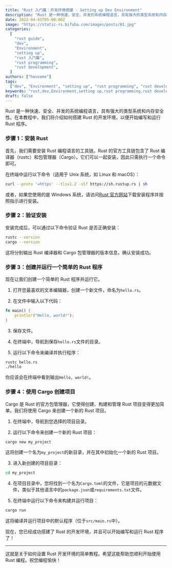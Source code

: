 ```yaml
---
title: "Rust 入门篇：开发环境搭建 - Setting up Dev Environment"
description: "Rust 是一种快速、安全、并发的系统编程语言，具有强大的类型系统和内存安全性。在本教程中，我们将介绍如何搭建 Rust 的开发环境，以便开始编写和运行 Rust 程序。"
date: 2022-04-01T05:00:00Z
image: "https://static-rs.bifuba.com/images/posts/01.jpg"
categories:
  [
    "rust guide",
    "dev",
    "Environment",
    "setting up",
    "rust 入门篇",
    "rust programming",
    "rust development",
  ]
authors: ["houseme"]
tags:
  ["dev", "Environment", "setting up", "rust programming", "rust development"]
keywords: "rust,dev,Environment,setting up,rust programming,rust development"
draft: false
---
```


Rust 是一种快速、安全、并发的系统编程语言，具有强大的类型系统和内存安全性。在本教程中，我们将介绍如何搭建 Rust 的开发环境，以便开始编写和运行 Rust 程序。

### 步骤 1：安装 Rust

首先，我们需要安装 Rust 编程语言的工具链。Rust 的官方工具链包含了 Rust 编译器（rustc）和包管理器（Cargo）。它们可以一起安装，因此只需执行一个命令即可。

在终端中运行以下命令（适用于 Unix 系统，如 Linux 和 macOS）：

```bash
curl --proto '=https' --tlsv1.2 -sSf https://sh.rustup.rs | sh
```

或者，如果您使用的是 Windows 系统，请访问[Rust 官方网站](https://www.rust-lang.org/tools/install)下载安装程序并按照指示进行安装。

### 步骤 2：验证安装

安装完成后，可以通过以下命令验证 Rust 是否正确安装：

```bash
rustc --version
cargo --version
```

这将分别输出 Rust 编译器和 Cargo 包管理器的版本信息，确认安装成功。

### 步骤 3：创建并运行一个简单的 Rust 程序

现在让我们创建一个简单的 Rust 程序并运行它。

1. 打开您最喜欢的文本编辑器，创建一个新文件，命名为`hello.rs`。

2. 在文件中输入以下代码：

```rust
fn main() {
    println!("Hello, world!");
}
```

3. 保存文件。

4. 在终端中，导航到保存`hello.rs`文件的目录。

5. 运行以下命令来编译并执行程序：

```bash
rustc hello.rs
./hello
```

你应该会在终端中看到输出`Hello, world!`。

### 步骤 4：使用 Cargo 创建项目

Cargo 是 Rust 的官方包管理器，它使得创建、构建和管理 Rust 项目变得更加简单。我们将使用 Cargo 来创建一个新的 Rust 项目。

1. 在终端中，导航到您选择的项目目录。

2. 运行以下命令来创建一个新的 Rust 项目：

```bash
cargo new my_project
```

这将创建一个名为`my_project`的新目录，并在其中初始化一个新的 Rust 项目。

3. 进入新创建的项目目录：

```bash
cd my_project
```

4. 在项目目录中，您将找到一个名为`Cargo.toml`的文件，它是项目的元数据文件，类似于其他语言中的`package.json`或`requirements.txt`文件。

5. 在终端中运行以下命令来构建并运行项目：

```bash
cargo run
```

这将编译并运行项目中的默认程序（位于`src/main.rs`中）。

现在，您已经成功搭建了 Rust 的开发环境，并且可以开始编写和运行 Rust 程序了！

---

这就是关于如何设置 Rust 开发环境的简单教程。希望这能帮助您顺利开始使用 Rust 编程。祝您编程愉快！
